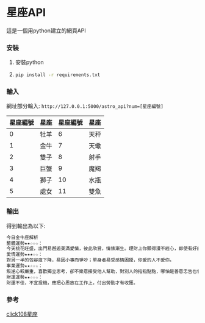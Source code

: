 # 星座API
這是一個用python建立的網頁API
### 安裝
1. 安裝python
2. ```sh 
   pip install -r requirements.txt
   ```
### 輸入
網址部分輸入:
`http://127.0.0.1:5000/astro_api?num=[星座編號]`


|星座編號|星座|星座編號|星座|
|---|---|---|---|
|0|牡羊|6|天秤|
|1|金牛|7|天蠍|
|2|雙子|8|射手|
|3|巨蟹|9|魔羯|
|4|獅子|10|水瓶|
|5|處女|11|雙魚|
### 輸出
得到輸出為以下:
```sh
今日金牛座解析
整體運勢★★☆☆☆：
今天桃花旺盛，出門易邂逅美滿愛情，彼此欣賞，情愫漸生。理財上你顯得漫不經心，即使有好的機會，也會很容易錯過。工作方面，你的心緒似乎沒有放在這上面，迷迷糊糊很容易發生一些不該有的錯誤。
愛情運勢★★★☆☆：
對另一半的包容度下降，易因小事而爭吵；單身者易受感情困擾，你愛的人不愛你。
事業運勢★★☆☆☆：
叛逆心較嚴重，喜歡獨立思考，卻不樂意接受他人幫助，對別人的指指點點，哪怕是善意忠告也會很反感。
財運運勢★★☆☆☆：
財運不佳，不宜投機，應把心思放在工作上，付出勞動才有收獲。
```
### 參考
[click108星座](http://astro.click108.com.tw/)